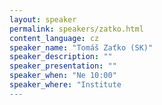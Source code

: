 ```yaml
---
layout: speaker
permalink: speakers/zatko.html
content_language: cz
speaker_name: "Tomáš Zaťko (SK)"
speaker_description: ""
speaker_presentation: ""
speaker_when: "Ne 10:00"
speaker_where: "Institute
---
```


